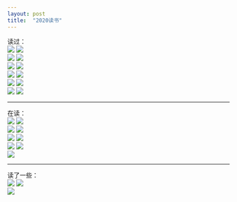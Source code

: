 ```yaml
---
layout: post
title:  "2020读书"
---
```


读过：  
![](/images/2020-07-14-2020读书/rsg.jpg)
![](/images/2020-07-14-2020读书/charlottes_web.jpg)  
![](/images/2020-07-14-2020读书/im.jpg)
![](/images/2020-07-14-2020读书/tmotp.jpg)  
![](/images/2020-07-14-2020读书/iv.jpg)
![](/images/2020-07-14-2020读书/scwdhbs.jpg)  
![](/images/2020-07-14-2020读书/scwdqbs.jpg)
![](/images/2020-07-14-2020读书/xxsj.jpg)  
![](/images/2020-07-14-2020读书/bc.jpg)
![](/images/2020-07-14-2020读书/smlz.jpg)  
![](/images/2020-07-14-2020读书/qfyydsy.jpg)
![](/images/2020-07-14-2020读书/shark.jpg)  

---

在读：  
![](/images/2020-07-14-2020读书/zzy.jpg)
![](/images/2020-07-14-2020读书/ap.jpg)  
![](/images/2020-07-14-2020读书/vca.jpg)
![](/images/2020-07-14-2020读书/cv.jpg)  
![](/images/2020-07-14-2020读书/hpatoop.jpg)
![](/images/2020-07-14-2020读书/pll.jpg)  
![](/images/2020-07-14-2020读书/hooman.jpg)
![](/images/2020-07-14-2020读书/listen.jpg)  
![](/images/2020-07-14-2020读书/tsfmc.jpg)

---

读了一些：  
![](/images/2020-07-14-2020读书/bzbkylb.jpg)
![](/images/2020-07-14-2020读书/ygnrdzz.jpg)  
![](/images/2020-07-14-2020读书/pa.jpg)

